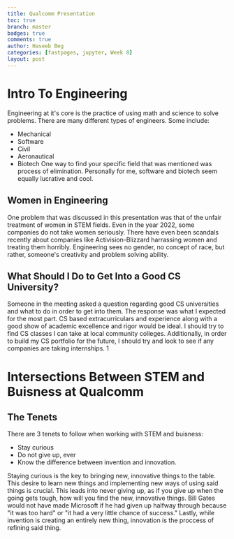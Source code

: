 ```yaml
---
title: Qualcomm Presentation
toc: true
branch: master
badges: true
comments: true
author: Haseeb Beg
categories: [fastpages, jupyter, Week 8] 
layout: post
---
```


# Intro To Engineering 

Engineering at it's core is the practice of using math and science to solve problems. There are many different types of engineers. Some include:
- Mechanical
- Software
- Civil
- Aeronautical
- Biotech
One way to find your specific field that was mentioned was process of elimination. Personally for me, software and biotech seem equally lucrative and cool.  

## Women in Engineering

One problem that was discussed in this presentation was that of the unfair treatment of women in STEM fields. Even in the year 2022, some companies do not take women seriously. There have even been scandals recently about companies like Activision-Blizzard harrassing women and treating them horribly. Engineering sees no gender, no concept of race, but rather, someone's creativity and problem solving ability. 

## What Should I Do to Get Into a Good CS University?

Someone in the meeting asked a question regarding good CS universities and what to do in order to get into them. The response was what I expected for the most part. CS based extracurriculars and experience along with a good show of academic excellence and rigor would be ideal. I should try to find CS classes I can take at local community colleges. Additionally, in order to build my CS portfolio for the future, I should try and look to see if any companies are taking internships. 1

# Intersections Between STEM and Buisness at Qualcomm

## The Tenets

There are 3 tenets to follow when working with STEM and buisness: 
- Stay curious
- Do not give up, ever
- Know the difference between invention and innovation.

Staying curious is the key to bringing new, innovative things to the table. This desire to learn new things and implementing new ways of using said things is crucial. This leads into never giving up, as if you give up when the going gets tough, how will you find the new, innovative things. Bill Gates would not have made Microsoft if he had given up halfway through because "it was too hard" or "it had a very little chance of success." Lastly, while invention is creating an entirely new thing, innovation is the proccess of refining said thing. 
